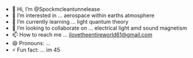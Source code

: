 - 👋 Hi, I’m @Spockmcleantunnelease
- 👀 I’m interested in ... aerospace within earths atmosphere
- 🌱 I’m currently learning ... light quantum theory 
- 💞️ I’m looking to collaborate on ... electrical light amd sound magnetism
- 📫 How to reach me ... ilovetheentireworld61@gmail.com
- 😄 Pronouns: ...
- ⚡ Fun fact: ... im 45 

<!---
Spockmcleantunnelease/Spockmcleantunnelease is a ✨ special ✨ repository because its `README.md` (this file) appears on your GitHub profile.
You can click the Preview link to take a look at your changes.
--->
